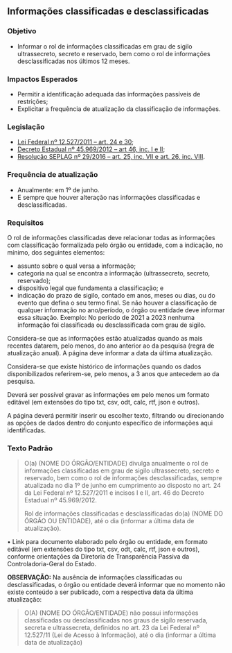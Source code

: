 ## Informações classificadas e desclassificadas

### Objetivo
-	Informar o rol de informações classificadas em grau de sigilo ultrassecreto, secreto e reservado, bem como o rol de informações desclassificadas nos últimos 12 meses.

### Impactos Esperados
-	Permitir a identificação adequada das informações passíveis de restrições;
- Explicitar a frequência de atualização da classificação de informações.

### Legislação
-	[Lei Federal nº 12.527/2011 – art. 24 e 30](http://www.planalto.gov.br/ccivil_03/_ato2011-2014/2011/lei/l12527.htm#art24);
-	[Decreto Estadual nº 45.969/2012 – art 46, inc. I e II](https://www.almg.gov.br/consulte/legislacao/completa/completa.html?tipo=DEC&num=45969&ano=2012);
-	[Resolução SEPLAG nº 29/2016 – art. 25, inc. VII e art. 26, inc. VIII](http://www.planejamento.mg.gov.br/sites/default/files/documentos/resolucao_sitios_seplag_29_de_05_07_2016_1.pdf).

### Frequência de atualização
-	Anualmente: em 1º de junho.
-	E sempre que houver alteração nas informações classificadas e desclassificadas.

### Requisitos
O rol de informações classificadas deve relacionar todas as informações com classificação formalizada pelo órgão ou entidade, com a indicação, no mínimo, dos seguintes elementos:
- assunto sobre o qual versa a informação;
- categoria na qual se encontra a informação (ultrassecreto, secreto, reservado);
- dispositivo legal que fundamenta a classificação; e
- indicação do prazo de sigilo, contado em anos, meses ou dias, ou do evento que defina o seu termo final.
Se não houver a classificação de qualquer informação no ano/período, o órgão ou entidade deve informar essa situação. Exemplo: No período de 2021 a 2023 nenhuma informação foi classificada ou desclassificada com grau de sigilo.

Considera-se que as informações estão atualizadas quando as mais recentes datarem, pelo menos, do ano anterior ao da pesquisa (regra de atualização anual). A página deve informar a data da última atualização.

Considera-se que existe histórico de informações quando os dados disponibilizados referirem-se, pelo menos, a 3 anos que antecedem ao da pesquisa.

Deverá ser possível gravar as informações em pelo menos um formato editável (em extensões do tipo txt, csv, odt, calc, rtf, json e outros).

A  página deverá permitir inserir ou escolher texto, filtrando ou direcionando as opções de dados dentro do conjunto específico de informações aqui identificadas.

### Texto Padrão

> O(a) (NOME DO ÓRGÃO/ENTIDADE) divulga anualmente o rol de informações classificadas em grau de sigilo ultrassecreto, secreto e reservado, bem como o rol de informações desclassificadas, sempre atualizada no dia 1º de junho em cumprimento ao disposto no art. 24 da Lei Federal nº 12.527/2011 e incisos I e II, art. 46 do Decreto Estadual nº 45.969/2012.
> 
> Rol de informações classificadas e desclassificadas do(a) (NOME DO ÓRGÃO OU ENTIDADE), até o dia (informar a última data de atualização).
>

•	Link para documento elaborado pelo órgão ou entidade, em formato editável (em extensões do tipo txt, csv, odt, calc, rtf, json e outros), conforme orientações da Diretoria de Transparência Passiva da Controladoria-Geral do Estado.
>

**OBSERVAÇÃO:** Na ausência de informações classificadas ou desclassificadas, o órgão ou entidade deverá informar que no momento não existe conteúdo a ser publicado, com a respectiva data da última atualização:

> O(A) (NOME DO ÓRGÃO/ENTIDADE) não possui informações classificadas ou desclassificadas nos graus de sigilo reservada, secreta e ultrassecreta, definidos no art. 23 da Lei Federal nº 12.527/11 (Lei de Acesso à Informação), até o dia (informar a última data de atualização)
> 

 
